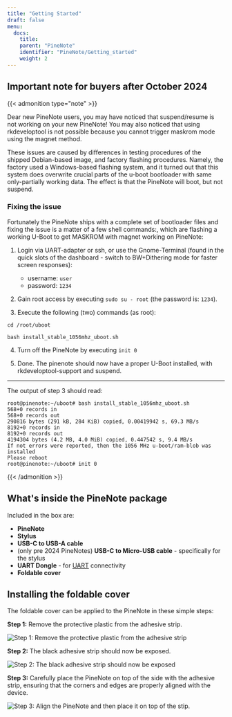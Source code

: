 ```yaml
---
title: "Getting Started"
draft: false
menu:
  docs:
    title:
    parent: "PineNote"
    identifier: "PineNote/Getting_started"
    weight: 2
---
```


## Important note for buyers after October 2024
{{< admonition type="note" >}}

Dear new PineNote users, you may have noticed that suspend/resume is not working on your new PineNote! You may also noticed that using rkdeveloptool is not possible because you cannot trigger maskrom mode using the magnet method.

These issues are caused by differences in testing procedures of the shipped Debian-based image, and factory flashing procedures. Namely, the factory used a Windows-based flashing system, and it turned out that this system does overwrite crucial parts of the u-boot bootloader with same only-partially working data. The effect is that the PineNote will boot, but not suspend.

### Fixing the issue

Fortunately the PineNote ships with a complete set of bootloader files and fixing the issue is a matter of a few shell commands:, which are flashing a working U-Boot to get MASKROM with magnet working on PineNote:

1. Login via UART-adapter or ssh, or use the Gnome-Terminal (found in the quick slots of the dashboard - switch to BW+Dithering mode for faster screen responses):
    * username: `user`
    * password: `1234`

2. Gain root access by executing `sudo su - root` (the password is: `1234`).

3. Execute the following (two) commands (as root):

```console
cd /root/uboot

bash install_stable_1056mhz_uboot.sh
```

4. Turn off the PineNote by executing `init 0`

5. Done. The pinenote should now have a proper U-Boot installed, with rkdeveloptool-support and suspend.

---

The output of step 3 should read:

```console
root@pinenote:~/uboot# bash install_stable_1056mhz_uboot.sh
568+0 records in
568+0 records out
290816 bytes (291 kB, 284 KiB) copied, 0.00419942 s, 69.3 MB/s
8192+0 records in
8192+0 records out
4194304 bytes (4.2 MB, 4.0 MiB) copied, 0.447542 s, 9.4 MB/s
If not errors were reported, then the 1056 MHz u-boot/ram-blob was installed
Please reboot
root@pinenote:~/uboot# init 0
```
{{< /admonition >}}

## What's inside the PineNote package

Included in the box are:

* **PineNote**
* **Stylus**
* **USB-C to USB-A cable**
* (only pre 2024 PineNotes) **USB-C to Micro-USB cable** - specifically for the stylus
* **UART Dongle** - for [UART](/documentation/PineNote/Development/UART/) connectivity
* **Foldable cover**

## Installing the foldable cover

The foldable cover can be applied to the PineNote in these simple steps:

**Step 1:** Remove the protective plastic from the adhesive strip.

![Step 1: Remove the protective plastic from the adhesive strip](/documentation/PineNote/images/step1.png)

**Step 2:** The black adhesive strip should now be exposed.

![Step 2: The black adhesive strip should now be exposed](/documentation/PineNote/images/step2.png)

**Step 3:** Carefully place the PineNote on top of the side with the adhesive strip, ensuring that the corners and edges are properly aligned with the device.

![Step 3: Align the PineNote and then place it on top of the stip.](/documentation/PineNote/images/step3.png)
